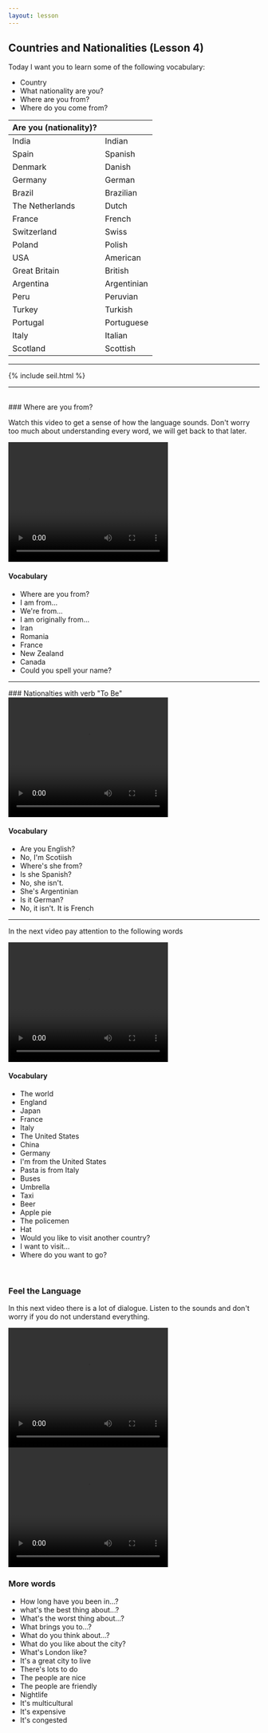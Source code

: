 ```yaml
---
layout: lesson
---
```

## Countries and Nationalities (Lesson 4)


Today I want you to learn some of the following vocabulary:
* Country
* What nationality are you?
* Where are you from?
* Where do you come from?

| Are you (nationality)?  |  |
| ---- | ---- |
| India | Indian |
| Spain | Spanish |
| Denmark | Danish |
| Germany | German |
| Brazil | Brazilian |
| The Netherlands | Dutch |
| France | French |
| Switzerland | Swiss |
| Poland | Polish |
| USA | American
| Great Britain | British |
| Argentina | Argentinian |
| Peru | Peruvian |
| Turkey | Turkish |
| Portugal | Portuguese |
| Italy | Italian |
| Scotland | Scottish |


<hr>
<div class="our-book">{% include seil.html %}</div>

<hr>

<br class="column">
### Where are you from? 

Watch this video to get a sense of how the language sounds. Don't worry too much about understanding every word, we will get back to that later.


<video width="320" height="240" preload="none">
    <source type="video/youtube" src="http://www.youtube.com/watch?v=-9PsgBhtsnE" />
</video>

#### Vocabulary
* Where are you from? 
* I am from...
* We're from...
* I am originally from...
* Iran
* Romania
* France 
* New Zealand
* Canada
* Could you spell your name?

<hr>
### Nationalties with verb "To Be"

<video width="320" height="240" preload="none">
    <source type="video/youtube" src="http://www.youtube.com/watch?v=IZa3_J5QsqY" />
</video>

#### Vocabulary

* Are you English?
* No, I'm Scotiish
* Where's she from? 
* Is she Spanish?
* No, she isn't. 
* She's Argentinian
* Is it German?
* No, it isn't. It is French

<hr>

In the next video pay attention to the following words


<video width="320" height="240" preload="none">
    <source type="video/youtube" src="https://www.youtube.com/watch?v=vxj8CtcquPk" />
</video>

#### Vocabulary

* The world
* England 
* Japan 
* France
* Italy
* The United States 
* China 
* Germany
* I'm from the United States 
* Pasta is from Italy
* Buses 
* Umbrella
* Taxi 
* Beer
* Apple pie
* The policemen 
* Hat 
* Would you like to visit another country? 
* I want to visit...
* Where do you want to go? 


<br class="column">

### Feel the Language

In this next video there is a lot of dialogue. 
Listen to the sounds and don't worry if you do not understand everything.

<video width="320" height="240" preload="none">
    <source type="video/youtube" src="https://www.youtube.com/watch?v=0VIzQEBVmNI" />
</video>

<video width="320" height="240" preload="none">
    <source type="video/youtube" src="https://www.youtube.com/watch?v=ED7gqFKrjS4" />
</video>


<br class="column">

### More words


* How long have you been in...?
* what's the best thing about...?
* What's the worst thing about...?
* What brings you to...?
* What do you think about...?
* What do you like about the city? 
* What's London like? 
* It's a great city to live
* There's lots to do
* The people are nice
* The people are friendly
* Nightlife 
* It's multicultural 
* It's expensive
* It's congested 






